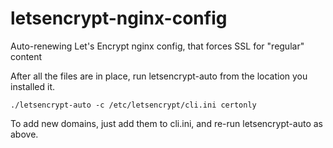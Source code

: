 # letsencrypt-nginx-config
Auto-renewing Let's Encrypt nginx config, that forces SSL for "regular" content


After all the files are in place, run letsencrypt-auto from the location you installed it.
```
./letsencrypt-auto -c /etc/letsencrypt/cli.ini certonly
```

To add new domains, just add them to cli.ini, and re-run letsencrypt-auto as above.
